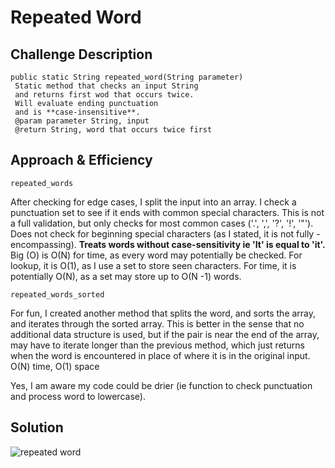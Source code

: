 # Repeated Word

## Challenge Description
<!-- Description of the challenge -->
    public static String repeated_word(String parameter)
     Static method that checks an input String
     and returns first wod that occurs twice.
     Will evaluate ending punctuation
     and is **case-insensitive**.
     @param parameter String, input
     @return String, word that occurs twice first

## Approach & Efficiency
<!-- What approach did you take? Why? What is the Big O space/time for this approach? -->
`repeated_words`

After checking for edge cases, I split the input into an array.
I check a punctuation set to see if it ends with common special characters. This is not a full validation,
but only checks for most common cases ('.', ',', '?', '!', '"'). Does not check for beginning special characters (as
I stated, it is not fully - encompassing).
**Treats words without case-sensitivity ie 'It' is equal to 'it'.**
Big (O) is O(N) for time, as every word may potentially be checked.
For lookup, it is O(1), as I use a set to store seen characters.
For time, it is potentially O(N), as a set may store up to O(N -1) words.

`repeated_words_sorted`

For fun, I created another method that splits the word, and sorts the array, and iterates through the sorted array. This
is better in the sense that no additional data structure is used, but if the pair is near the end of the array,
may have to iterate longer than the previous method, which just returns when the word is encountered in place
of where it is in the original input. O(N) time, O(1) space

Yes, I am aware my code could be drier (ie function to check punctuation and process word to lowercase).

## Solution
<!-- Embedded whiteboard image -->
![repeated word](..401-code-challenges/assets/repeated.jpg)

